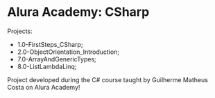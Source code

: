 # Alura Academy: CSharp
Projects:
* 1.0-FirstSteps_CSharp;
* 2.0-ObjectOrientation_Introduction;
* 7.0-ArrayAndGenericTypes;
* 8.0-ListLambdaLinq;

Project developed during the C# course taught by Guilherme Matheus Costa on Alura Academy!

